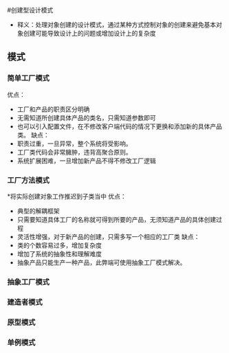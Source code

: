 #创建型设计模式
* 释义：处理对象创建的设计模式，通过某种方式控制对象的创建来避免基本对象创建可能导致设计上的问题或增加设计上的复杂度

## 模式
### 简单工厂模式
优点：
* 工厂和产品的职责区分明确
* 无需知道所创建具体产品的类名，只需知道参数即可
* 也可以引入配置文件，在不修改客户端代码的情况下更换和添加新的具体产品类。
缺点：
* 职责过重，一旦异常，整个系统将受影响。
* 工厂类代码会非常臃肿，违背高聚合原则。
* 系统扩展困难，一旦增加新产品不得不修改工厂逻辑

### 工厂方法模式
*将实际创建对象工作推迟到子类当中
优点：
* 典型的解耦框架
* 只需要知道具体工厂的名称就可得到所要的产品，无须知道产品的具体创建过程
* 灵活性增强，对于新产品的创建，只需多写一个相应的工厂类
缺点：
* 类的个数容易过多，增加复杂度
* 增加了系统的抽象性和理解难度
* 抽象产品只能生产一种产品，此弊端可使用抽象工厂模式解决。

### 抽象工厂模式
### 建造者模式
### 原型模式
### 单例模式
